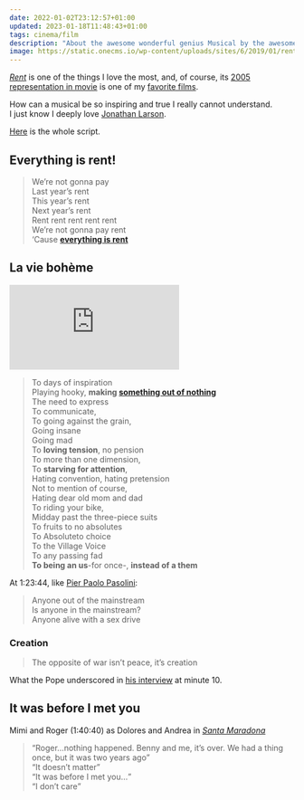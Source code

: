 ```yaml
---
date: 2022-01-02T23:12:57+01:00
updated: 2023-01-18T11:48:43+01:00
tags: cinema/film
description: "About the awesome wonderful genius Musical by the awesome wonderful genius <a href='https://tommi.space/people#jonathan-larson' target='_blank' title='Jonathan Larson among my favorite people — tommi.space'>Jonathan Larson</a>"
image: https://static.onecms.io/wp-content/uploads/sites/6/2019/01/rent-6-2000.jpg
---
```


<cite>[Rent](https://en.wikipedia.org/wiki/Rent_(musical) '“Rent” on Wikipedia')</cite> is one of the things I love the most, and, of course, its [2005 representation in movie](https://en.wikipedia.org/wiki/Rent_(film) '“Rent”, the movie on Wikipedia') is one of my [favorite films](Cinema.md#Favorites).

How can a musical be so inspiring and true I really cannot understand.  
I just know I deeply love [Jonathan Larson](https://tommi.space/people#jonathan-larson 'Jonathan Larson among my favorite people — tommi.space').

[Here](https://www.awesomefilm.com/script/rent.txt 'The whole script of “Rent„ (2005)') is the whole script.

## Everything is rent!

> We’re not gonna pay  
> Last year’s rent  
> This year’s rent  
> Next year’s rent  
> Rent rent rent rent rent  
> We’re not gonna pay rent  
> ‘Cause **[everything is rent](Pan.md#Name)**

## La vie bohème

<div class='embed'><iframe title='La Vie Bohème A and B' src='https://p.lu/videos/embed/2dfddc5f-1298-4875-95f0-67189e655a19?autoplay=1&amp;warningTitle=0' allowfullscreen='' sandbox='allow-same-origin allow-scripts allow-popups' frameborder='0'></iframe></div>

> To days of inspiration  
> Playing hooky, **making [something out of nothing](https://youtube-nocookie.com/embed/V_YlZ1JdcVk '“Something From Nothing„ — Foo Fighters')**  
> The need to express  
> To communicate,  
> To going against the grain,  
> Going insane  
> Going mad  
> To **loving tension**, no pension  
> To more than one dimension,  
> To **starving for attention**,  
> Hating convention, hating pretension  
> Not to mention of course,  
> Hating dear old mom and dad  
> To riding your bike,  
> Midday past the three-piece suits  
> To fruits to no absolutes  
> To Absoluteto choice  
> To the Village Voice  
> To any passing fad  
> **To being an us**-for once-, **instead of a them**

At 1:23:44, like [Pier Paolo Pasolini](Pier%20Paolo%20Pasolini.md):

> Anyone out of the mainstream  
> Is anyone in the mainstream?  
> Anyone alive with a sex drive

### Creation

> The opposite of war isn’t peace, it’s creation

What the Pope underscored in <a href='https://www.raiplay.it/video/2022/02/Sua-Santita-Papa-Francesco---Che-Tempo-Che-Fa-06022022-b952f77e-474f-4d8b-bba2-153e49b646e3.html' title='Intervista a Papa Francesco - Che Tempo Che Fa' hreflang='it'>his interview</a> at minute 10.

## It was before I met you

Mimi and Roger (1:40:40) as Dolores and Andrea in <cite lang='it'>[Santa Maradona](Santa%20Maradona.md)</cite>

> <q>Roger…nothing happened. Benny and me, it’s over. We had a thing once, but it was two years ago</q>  
> <q>It doesn’t matter</q>  
> <q>It was before I met you…</q>  
> <q>I don’t care</q>
